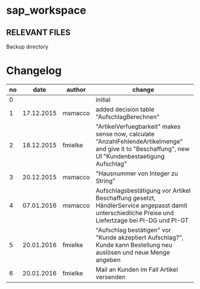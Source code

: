 # sap_workspace
RELEVANT FILES
--------------
Backup directory

# Changelog
no | date  | author | change
------------- | ------------- | ------------- | -------------
0 |  |  | initial
1 | 17.12.2015 | msmacco | added decision table "AufschlagBerechnen"
2 | 18.12.2015 | fmielke | "ArtikelVerfuegbarkeit" makes sense now, calculate "AnzahlFehlendeArtikelmenge" and give it to "Beschaffung", new UI "Kundenbestaetigung Aufschlag"
3 | 20.12.2015 | msmacco | "Hausnummer von Integer zu String"
4 | 07.01.2016 | msmacco | Aufschlagsbestätigung vor Artikel Beschaffung gesetzt, HändlerService angepasst damit unterschiedliche Preise und Liefertzage bei PI-DG und PI-GT
5 | 20.01.2016 | fmielke | "Aufschlag bestätigen" vor "Kunde akzeptiert Aufschlag?", Kunde kann Bestellung neu auslösen und neue Menge angeben
6 | 20.01.2016 | fmielke | Mail an Kunden im Fall Artikel versenden